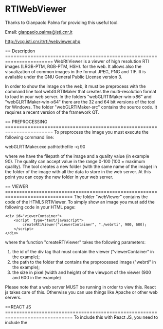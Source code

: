 # RTIWebViewer

Thanks to Gianpaolo Palma for providing this useful tool.

Email: gianpaolo.palma@isti.cnr.it

http://vcg.isti.cnr.it/rti/webviewer.php

== Description =======================================================================
WebRtiViewer is a viewer of high resolution RTI images (LRGB-PTM, RGB-PTM, HSH).
for the web. It allows also the visualization of common images in the format
JPEG, PNG and TIF. It is available under the GNU General Public License version 3.

In order to show the image on the web, it must be preprocess with the command line 
tool webGLRTIMaker that creates the multi-resolution format to load in your web server. 
In the folders "webGLRTIMaker-win-x86" and "webGLRTIMaker-win-x64" there are the 32
and 64 bit versions of the tool for Windows. The folder "webGLRTIMaker-src" contains
the source code. It requires a recent version of the framework QT.


== PREPROCESSING =======================================================================
To preprocess the image you must execute the following command line:

webGLRTIMaker.exe pathtothefile -q 90

where we have the filepath of the image and a quality value (in example 90).
The quality can accept value in the range 0-100 (100 = maximum quality).
The tool creates a new folder (with the same name of the image) in the folder of the
image with all the data to store in the web server. At this point you can copy
the new folder in your web server.


 
== VIEWER ==============================================================================
The folder "webViewer" contains the code of the HTML5 RTIViewer. To simply show an image
you must add the following code in your HTML page:

	<div id="viewerContainer">
		<script  type="text/javascript">
			createRtiViewer("viewerContainer", "./webrti", 900, 600); 
		</script>
	</div>
	
where the function "createRTIViewer" takes the following parameters:
1) the id of the div tag that must contain the viewer ("viewerContainer" in the example);
2) the path to the folder that contains the proprocessed image ("webrti" in the example);
3) the size in pixel (width and height) of the viewport of the viewer (900 and 600 in
   the example)

Please note that a web server MUST be running in order to view this. React js takes care
of this. Otherwise you can use things like Apache or other web servers.

==REACT JS ==============================================================================
To include this with React JS, you need to include the <script> components in the header
of viewer.html into React js's Index.html. This acts as a replacement for Import, and allows
the Javascript functions and CSS to be accessed anywhere in the project such as CreateRtiViewer(). 
It will look like this in index.html under Public/:

	<head>
    		<link type="text/css" href="css/ui-lightness/jquery-ui-1.10.3.custom.css" rel="Stylesheet">
		<link type="text/css" href="css/webrtiviewer.css" rel="Stylesheet">
		<script type="text/javascript" src="js/jquery-1.11.3.min.js"></script>
		<script type="text/javascript" src="js/jquery-ui.min.js"></script>
		<script type="text/javascript" src="js/pep.min.js"></script>
		
		<script type="text/javascript" src="spidergl/spidergl.js"></script>
		<script type="text/javascript" src="spidergl/multires.js"></script>
	</head>

Often, a component will be created independent of other project components. We created a
default class extending component and defininf a ComponentDidMount which runs the component when it
is 'mounted' into React. The Whole class looks like this:

import React, { Component } from "react";

export default class RTIViewer extends Component {

    componentDidMount(){
        var script = document.createElement("script");
        script.innerHTML = `createRtiViewer("viewerContainer", "./webrti/", 900, 600);`
        var container = document.getElementById("viewerContainer");
        container.appendChild(script)
    }

    render() {
        return (
            <div id="viewerContainer"></div>
        );
      }
}

If you want to dynamically add a path to the viewer, you can add a prop variable which can
change on the fly to load new RTI (ptm) images. That would look something like this:

	script.innerHTML = `createRtiViewer("viewerContainer", "${this.props.rti}", 900, 600);`

== ACKNOWLEDGEMENT =======================================================================
If you use the viewer in your site please send me an email (gianpaolo.palma@isti.cnr.it)
with the link of your site. 
